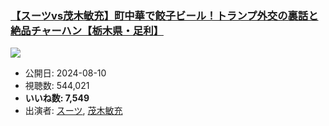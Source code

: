 ### [【スーツvs茂木敏充】町中華で餃子ビール！トランプ外交の裏話と絶品チャーハン【栃木県・足利】](https://www.youtube.com/watch?v=uJzoql06jxg)
[![](https://img.youtube.com/vi/uJzoql06jxg/sddefault.jpg)](https://www.youtube.com/watch?v=uJzoql06jxg)
-   公開日: 2024-08-10
-   視聴数: 544,021
-   **いいね数: 7,549**
-   出演者: [スーツ](/rehacq_fan/people/スーツ "wikilink"), [茂木敏充](/rehacq_fan/people/茂木敏充 "wikilink")

